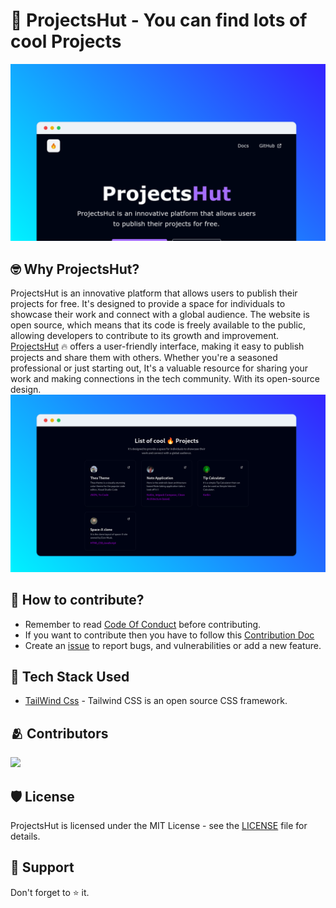 # 🥑 ProjectsHut - You can find lots of cool Projects

![ProjectsHut](/images/screenshot1.png)



## 🤓 Why ProjectsHut?

ProjectsHut is an innovative platform that allows users to publish their projects for free. It's designed to provide a space for individuals to showcase their work and connect with a global audience. The website is open source, which means that its code is freely available to the public, allowing developers to contribute to its growth and improvement.
[ProjectsHut](https://projectshut.vercel.app) 🔥 offers a user-friendly interface, making it easy to publish projects and share them with others. Whether you're a seasoned professional or just starting out, It's a valuable resource for sharing your work and making connections in the tech community. With its open-source design.
![ProjectsHut](/images/screenshot2.png)

## 🤔 How to contribute?

- Remember to read [Code Of Conduct](https://github.com/priyankarpal/ProjectsHut/blob/main/CODE_OF_CONDUCT.md) before contributing.
- If you want to contribute then you have to follow this [Contribution Doc](/contributing.md)
- Create an [issue](https://github.com/priyankarpal/ProjectsHut/issues/new/choose) to report bugs, and vulnerabilities or add a new feature.

## 🧰 Tech Stack Used

- [TailWind Css](https://tailwindcss.com) - Tailwind CSS is an open source CSS framework.

## 🫂 Contributors

<a href="https://github.com/priyankarpal/ProjectsHut/graphs/contributors">
  <img src="https://contrib.rocks/image?repo=priyankarpal/ProjectsHut" />
</a>

## 🛡️ License

ProjectsHut is licensed under the MIT License - see the [LICENSE](https://github.com/priyankarpal/ProjectsHut/blob/main/LICENSE) file for details.

## 🙏 Support

Don't forget to ⭐ it.
